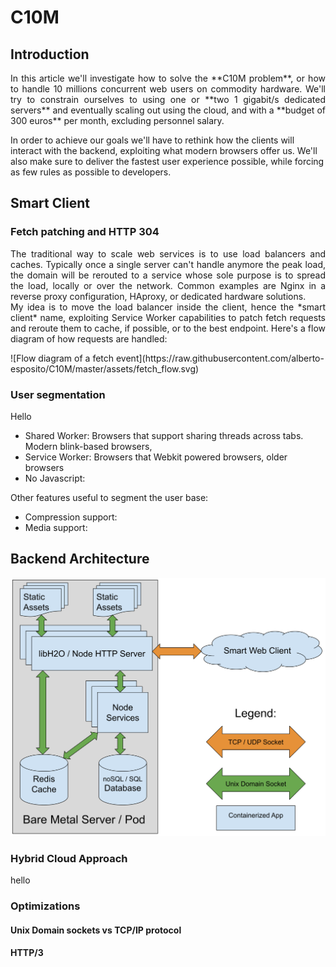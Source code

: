 # C10M
## Introduction
<p align="justify">
In this article we'll investigate how to solve the **C10M problem**, or how to handle 10 millions concurrent web users on commodity hardware. We'll try to constrain ourselves to using one or **two 1 gigabit/s dedicated servers** and eventually scaling out using the cloud, and with a **budget of 300 euros** per month, excluding personnel salary.

In order to achieve our goals we'll have to rethink how the clients will interact with the backend, exploiting what modern browsers offer us. We'll also make sure to deliver the fastest user experience possible, while forcing as few rules as possible to developers.
</p>

## Smart Client
### Fetch patching and HTTP 304
<p align="justify">
The traditional way to scale web services is to use load balancers and caches. Typically once a single server can't handle anymore the peak load, the domain will be rerouted to a service whose sole purpose is to spread the load, locally or over the network. Common examples are Nginx in a reverse proxy configuration, HAproxy, or dedicated hardware solutions. <br>
My idea is to move the load balancer inside the client, hence the *smart client* name, exploiting Service Worker capabilities to patch fetch requests and reroute them to cache, if possible, or to the best endpoint. Here's a flow diagram of how requests are handled: </p>
![Flow diagram of a fetch event](https://raw.githubusercontent.com/alberto-esposito/C10M/master/assets/fetch_flow.svg)

### User segmentation

Hello

 - Shared Worker:  Browsers that support sharing threads across tabs. Modern blink-based browsers, 
 - Service Worker: Browsers that  Webkit powered browsers, older browsers 
 - No Javascript:
 
 Other features useful to segment the user base:
 - Compression support:
 - Media support:


## Backend Architecture
![Server Layout](https://raw.githubusercontent.com/alberto-esposito/C10M/master/assets/server.svg)
### Hybrid Cloud Approach
hello
### Optimizations
#### Unix Domain sockets vs TCP/IP protocol
#### HTTP/3
<!--stackedit_data:
eyJoaXN0b3J5IjpbMTM1NDY5OTA4MSwtMzM5ODM1MzI1LC0yMT
EwOTcwMjEsOTE3MDk4MTIzLC02MTIxMjU5NSwtMjExODU2MzYx
OCwtMTI4NTkwNjAxMCwtNjM4MjE2OTI1LC0yMDIzMTM1MjIsLT
EwNzQ2NTgzNTksLTQzMDcxMDAwNiw1OTY5MjQzNl19
-->